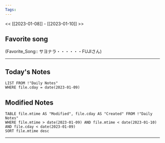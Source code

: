 ```yaml
---
Tags:
---
```

<< [[2023-01-08]] - [[2023-01-10]] >>
## Favorite song
(Favorite_Song:: サヨナラ・・・・・・FUJIさん)
___
## Today's Notes
```dataview
LIST FROM !"Daily Notes"
WHERE file.cday = date(2023-01-09)
```
## Modified Notes
```dataview
TABLE file.mtime AS "Modified", file.cday AS "Created" FROM !"Daily Notes" 
WHERE file.mtime > date(2023-01-09) AND file.mtime < date(2023-01-10) AND file.cday < date(2023-01-09)
SORT file.mtime desc
```
___

